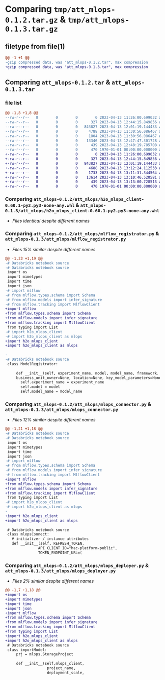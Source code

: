 # Comparing `tmp/att_mlops-0.1.2.tar.gz` & `tmp/att_mlops-0.1.3.tar.gz`

## filetype from file(1)

```diff
@@ -1 +1 @@
-gzip compressed data, was "att_mlops-0.1.2.tar", max compression
+gzip compressed data, was "att_mlops-0.1.3.tar", max compression
```

## Comparing `att_mlops-0.1.2.tar` & `att_mlops-0.1.3.tar`

### file list

```diff
@@ -1,8 +1,8 @@
--rw-r--r--   0        0        0        0 2023-04-13 11:26:00.699032 att_mlops-0.1.2/README.md
--rw-r--r--   0        0        0      327 2023-04-13 12:44:15.849856 att_mlops-0.1.2/att_mlops/__init__.py
--rw-r--r--   0        0        0   843827 2023-04-13 12:01:19.144433 att_mlops-0.1.2/att_mlops/h2o_mlops_client-0.60.1-py2.py3-none-any.whl
--rw-r--r--   0        0        0     4788 2023-04-13 11:30:56.086467 att_mlops-0.1.2/att_mlops/mlflow_registrator.py
--rw-r--r--   0        0        0     1804 2023-04-13 11:30:56.086467 att_mlops-0.1.2/att_mlops/mlops_connector.py
--rw-r--r--   0        0        0    13346 2023-04-13 12:47:47.301728 att_mlops-0.1.2/att_mlops/mlops_deployer.py
--rw-r--r--   0        0        0      439 2023-04-13 12:48:19.785708 att_mlops-0.1.2/pyproject.toml
--rw-r--r--   0        0        0      470 1970-01-01 00:00:00.000000 att_mlops-0.1.2/PKG-INFO
+-rw-r--r--   0        0        0        0 2023-04-13 11:26:00.699032 att_mlops-0.1.3/README.md
+-rw-r--r--   0        0        0      327 2023-04-13 12:44:15.849856 att_mlops-0.1.3/att_mlops/__init__.py
+-rw-r--r--   0        0        0   843827 2023-04-13 12:01:19.144433 att_mlops-0.1.3/att_mlops/h2o_mlops_client-0.60.1-py2.py3-none-any.whl
+-rw-r--r--   0        0        0     4688 2023-04-13 13:12:24.112533 att_mlops-0.1.3/att_mlops/mlflow_registrator.py
+-rw-r--r--   0        0        0     1733 2023-04-13 13:11:31.344564 att_mlops-0.1.3/att_mlops/mlops_connector.py
+-rw-r--r--   0        0        0    13614 2023-04-13 13:10:46.520581 att_mlops-0.1.3/att_mlops/mlops_deployer.py
+-rw-r--r--   0        0        0      439 2023-04-13 13:13:00.728513 att_mlops-0.1.3/pyproject.toml
+-rw-r--r--   0        0        0      470 1970-01-01 00:00:00.000000 att_mlops-0.1.3/PKG-INFO
```

### Comparing `att_mlops-0.1.2/att_mlops/h2o_mlops_client-0.60.1-py2.py3-none-any.whl` & `att_mlops-0.1.3/att_mlops/h2o_mlops_client-0.60.1-py2.py3-none-any.whl`

 * *Files identical despite different names*

### Comparing `att_mlops-0.1.2/att_mlops/mlflow_registrator.py` & `att_mlops-0.1.3/att_mlops/mlflow_registrator.py`

 * *Files 15% similar despite different names*

```diff
@@ -1,23 +1,19 @@
-# Databricks notebook source
-# Databricks notebook source
 import os
 import mimetypes
 import time
 import json
-# import mlflow
-# from mlflow.types.schema import Schema
-# from mlflow.models import infer_signature
-# from mlflow.tracking import MlflowClient
+import mlflow
+from mlflow.types.schema import Schema
+from mlflow.models import infer_signature
+from mlflow.tracking import MlflowClient
 from typing import List
-# import h2o_mlops_client
-# import h2o_mlops_client as mlops
+import h2o_mlops_client
+import h2o_mlops_client as mlops
 
-
-# Databricks notebook source
 class ModelRegistrator:
     
     def __init__(self, experiment_name, model, model_name, framework, X_train, y_train, target, model_metrics=[], name=None, description=None, creator_user=None,
     business_unit_owner=None, location=None, key_model_parameters=None, set_experiment_path=None):
       self.experiment_name = experiment_name
       self.model = model
       self.model_name = model_name
```

### Comparing `att_mlops-0.1.2/att_mlops/mlops_connector.py` & `att_mlops-0.1.3/att_mlops/mlops_connector.py`

 * *Files 12% similar despite different names*

```diff
@@ -1,21 +1,18 @@
-# Databricks notebook source
-# Databricks notebook source
 import os
 import mimetypes
 import time
 import json
-# import mlflow
-# from mlflow.types.schema import Schema
-# from mlflow.models import infer_signature
-# from mlflow.tracking import MlflowClient
+import mlflow
+from mlflow.types.schema import Schema
+from mlflow.models import infer_signature
+from mlflow.tracking import MlflowClient
 from typing import List
-# import h2o_mlops_client
-# import h2o_mlops_client as mlops
-
+import h2o_mlops_client
+import h2o_mlops_client as mlops
 
 # Databricks notebook source
 class mlopsConnect:
   # initializer / instance attributes
   def __init__(self, REFRESH_TOKEN, 
               API_CLIENT_ID="hac-platform-public",
               TOKEN_ENDPOINT_URL=(
```

### Comparing `att_mlops-0.1.2/att_mlops/mlops_deployer.py` & `att_mlops-0.1.3/att_mlops/mlops_deployer.py`

 * *Files 2% similar despite different names*

```diff
@@ -1,7 +1,18 @@
+import os
+import mimetypes
+import time
+import json
+import mlflow
+from mlflow.types.schema import Schema
+from mlflow.models import infer_signature
+from mlflow.tracking import MlflowClient
+from typing import List
+import h2o_mlops_client
+import h2o_mlops_client as mlops
 # Databricks notebook source
 class importModel:
     prj = mlops.StorageProject
 
     def __init__(self,mlops_client, 
                   project_name,
                   deployment_scale,
```

